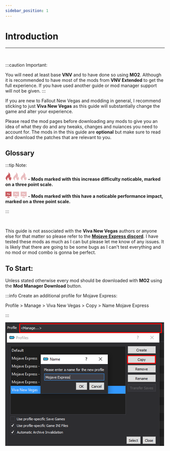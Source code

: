 ```yaml
---
sidebar_position: 1
---
```


# Introduction

---

<br />

:::caution Important:

You will need at least base **VNV** and to have done so using **MO2**. Although it is recommended to have most of the mods from **VNV Extended** to get the full experience. If you have used another guide or mod manager support will not be given. 
:::

If you are new to Fallout New Vegas and modding in general, I recommend sticking to just **Viva New Vegas** as this guide will substantially change the game and alter your experience.

Please read the mod pages before downloading any mods to give you an idea of what they do and any tweaks, changes and nuiances you need to account for. The mods in the this guide are **optional** but make sure to read and download the patches that are relevant to you. 

## Glossary

:::tip Note:

![](../static/img/Difficulty.png) ![](../static/img/DifficultyFaded.png) ![](../static/img/DifficultyFaded.png)         **- Mods marked with this increase difficulty noticable, marked on a three point scale.**

![](../static/img/Performance.png) ![](../static/img/PerformanceFaded.png) ![](../static/img/PerformanceFaded.png)      **- Mods marked with this have a noticable performance impact, marked on a three point scale.**

:::

<br />

This guide is not associated with the **Viva New Vegas** authors or anyone else for that matter so please refer to the **[Mojave Express discord](https://discord.gg/6brK3Pb8gR)**. I have tested these mods as much as I can but please let me know of any issues. It is likely that there are going to be some bugs as I can't test everything and no mod or mod combo is gonna be perfect.

## To Start:

Unless stated otherwise every mod should be downloaded with **MO2** using the **Mod Manager Download** button.

:::info Create an additional profile for Mojave Express:

Profile > Manage > Viva New Vegas > Copy > Name Mojave Express

:::


![MO2 Profile Select](../static/img/mo2profileselect.webp)

